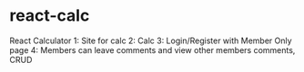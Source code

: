 # react-calc
React Calculator
1: Site for calc
2: Calc
3: Login/Register with Member Only page
4: Members can leave comments and view other members comments, CRUD
